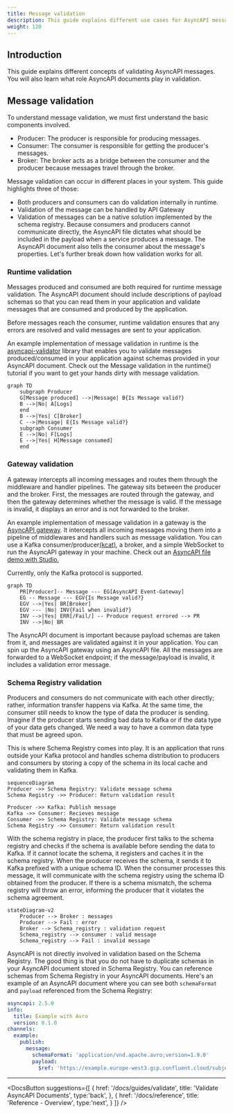 ```yaml
---
title: Message validation
description: This guide explains different use cases for AsyncAPI message validation.
weight: 120
---
```


## Introduction
This guide explains different concepts of validating AsyncAPI messages. You will also learn what role AsyncAPI documents play in validation.

## Message validation
To understand message validation, we must first understand the basic components involved.
- Producer: The producer is responsible for producing messages.
- Consumer: The consumer is responsible for getting the producer's messages.
- Broker: The broker acts as a bridge between the consumer and the producer because messages travel through the broker.

Message validation can occur in different places in your system. This guide highlights three of those:
- Both producers and consumers can do validation internally in runtime.
- Validation of the message can be handled by API Gateway
- Validation of messages can be a native solution implemented by the schema registry.
Because consumers and producers cannot communicate directly, the AsyncAPI file dictates what should be included in the payload when a service produces a message. The AsyncAPI document also tells the consumer about the message's properties.
Let's further break down how validation works for all.

### Runtime validation
Messages produced and consumed are both required for runtime message validation. The AsyncAPI document should include descriptions of payload schemas so that you can read them in your application and validate messages that are consumed and produced by the application.

Before messages reach the consumer, runtime validation ensures that any errors are resolved and valid messages are sent to your application.

An example implementation of message validation in runtime is the [asyncapi-validator](https://github.com/WaleedAshraf/asyncapi-validator) library that enables you to validate messages produced/consumed in your application against schemas provided in your AsyncAPI document.
Check out the Message validation in the runtime() tutorial if you want to get your hands dirty with message validation. 

```mermaid
graph TD
    subgraph Producer
    G[Message produced] -->|Message| B{Is Message valid?}
    B -->|No| A[Logs]
    end
    B -->|Yes| C[Broker]
    C -->|Message| E{Is Message valid?}
    subgraph Consumer
    E -->|No| F[Logs]
    E -->|Yes| H[Message consumed]
    end
```

### Gateway validation
A gateway intercepts all incoming messages and routes them through the middleware and handler pipelines. The gateway sits between the producer and the broker. First, the messages are routed through the gateway, and then the gateway determines whether the message is valid. If the message is invalid, it displays an error and is not forwarded to the broker.

An example implementation of message validation in a gateway is the [AsyncAPI gateway](https://github.com/asyncapi/event-gateway). It intercepts all incoming messages moving them into a pipeline of middlewares and handlers such as message validation. You can use a Kafka consumer/producer[(kcat)](https://github.com/edenhill/kcat), a broker, and a simple WebSocket to run the AsyncAPI gateway in your machine.
Check out an [AsyncAPI file demo with Studio.](https://studio.asyncapi.com/?url=https://raw.githubusercontent.com/asyncapi/event-gateway/master/deployments/k8s/event-gateway-demo/event-gateway-demo.asyncapi.yaml)

<Remember>
Currently, only the Kafka protocol is supported.
</Remember>

```mermaid
graph TD
    PR[Producer]-- Message --- EG[AsyncAPI Event-Gateway]
    EG -- Message --- EGV{Is Message valid?}
    EGV -->|Yes| BR[Broker]
    EGV --- |No| INV{Fail when invalid?}
    INV -->|Yes| ERR[/Fail/] -- Produce request errored --> PR
    INV -->|No| BR
```
The AsyncAPI document is important because payload schemas are taken from it, and messages are validated against it in your application.
You can spin up the AsyncAPI gateway using an AsyncAPI file. All the messages are forwarded to a WebSocket endpoint; if the message/payload is invalid, it includes a validation error message.

### Schema Registry validation
Producers and consumers do not communicate with each other directly; rather, information transfer happens via Kafka. At the same time, the consumer still needs to know the type of data the producer is sending. Imagine if the producer starts sending bad data to Kafka or if the data type of your data gets changed. We need a way to have a common data type that must be agreed upon.

This is where Schema Registry comes into play. It is an application that runs outside your Kafka protocol and handles schema distribution to producers and consumers by storing a copy of the schema in its local cache and validating them in Kafka.

```mermaid
sequenceDiagram
Producer ->> Schema Registry: Validate message schema
Schema Registry ->> Producer: Return validation result

Producer ->> Kafka: Publish message
Kafka ->> Consumer: Recieves message
Consumer ->> Schema Registry: Validate message schema
Schema Registry ->> Consumer: Return validation result
```

With the schema registry in place, the producer first talks to the schema registry and checks if the schema is available before sending the data to Kafka. If it cannot locate the schema, it registers and caches it in the schema registry. When the producer receives the schema, it sends it to Kafka prefixed with a unique schema ID. When the consumer processes this message, it will communicate with the schema registry using the schema ID obtained from the producer. If there is a schema mismatch, the schema registry will throw an error, informing the producer that it violates the schema agreement.

```mermaid
stateDiagram-v2
    Producer --> Broker : messages
    Producer --> Fail : error
    Broker --> Schema_registry : validation request
    Schema_registry --> consumer : valid message
    Schema_registry --> Fail : invalid message
```

AsyncAPI is not directly involved in validation based on the Schema Registry. The good thing is that you do not have to duplicate schemas in your AsyncAPI document stored in Schema Registry. You can reference schemas from Schema Registry in your AsyncAPI documents.
Here's an example of an AsyncAPI document where you can see both `schemaFormat` and `payload` referenced from the Schema Registry:
```yml
asyncapi: 2.5.0
info:
  title: Example with Avro
  version: 0.1.0
channels:
  example:
    publish:
      message:
        schemaFormat: 'application/vnd.apache.avro;version=1.9.0'
        payload:
          $ref: 'https://example.europe-west3.gcp.confluent.cloud/subjects/test/versions/1/schema'
```

---

<DocsButton
  suggestions={[
    {
      href: '/docs/guides/validate',
      title: 'Validate AsyncAPI Documents',
      type:'back',
    },
    {
      href: '/docs/reference',
      title: 'Reference - Overview',
      type:'next',
    }
  ]}
/>

